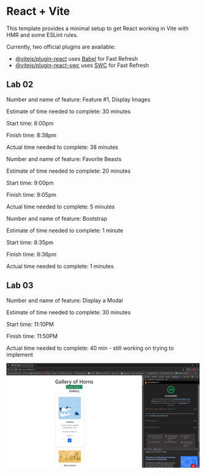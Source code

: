 # React + Vite

This template provides a minimal setup to get React working in Vite with HMR and some ESLint rules.

Currently, two official plugins are available:

- [@vitejs/plugin-react](https://github.com/vitejs/vite-plugin-react/blob/main/packages/plugin-react/README.md) uses [Babel](https://babeljs.io/) for Fast Refresh
- [@vitejs/plugin-react-swc](https://github.com/vitejs/vite-plugin-react-swc) uses [SWC](https://swc.rs/) for Fast Refresh

## Lab 02

Number and name of feature: Feature #1, Display Images

Estimate of time needed to complete: 30 minutes

Start time: 8:00pm

Finish time: 8:38pm

Actual time needed to complete: 38 minutes


Number and name of feature: Favorite Beasts

Estimate of time needed to complete: 20 minutes

Start time: 9:00pm

Finish time: 9:05pm

Actual time needed to complete: 5 minutes

Number and name of feature: Bootstrap

Estimate of time needed to complete: 1 minute

Start time: 8:35pm

Finish time: 8:36pm

Actual time needed to complete: 1 minutes

## Lab 03

Number and name of feature: Display a Modal

Estimate of time needed to complete: 30 minutes

Start time: 11:10PM

Finish time: 11:50PM

Actual time needed to complete: 40 min - still working on trying to implement

![Lighthouse Score](Lighthouse-Score.png)